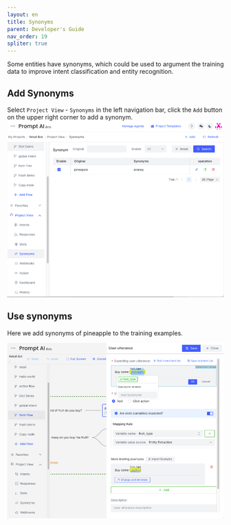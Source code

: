 ```yaml
---
layout: en
title: Synonyms
parent: Developer's Guide
nav_order: 19
spliter: true
---
```

Some entities have synonyms, which could be used to argument the training data to improve intent classification and entity recognition.  

## Add Synonyms
Select `Project View` - `Synonyms` in the left navigation bar, click the `Add` button on the upper right corner to add a synonym.
![01-synonym](/assets/images/tutorial/synonym/01-synonym.png)

## Use synonyms
Here we add synonyms of pineapple to the training examples. 

![03-synonym](/assets/images/tutorial/synonym/02-synonym.png)
